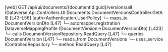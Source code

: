 [web] GET /api/ui/documents/{documentId:guid}/versions/all  (Dataverse.Api.Controllers.UI.Documents.DocumentVersionsController.GetAll)  [L43–L56] [auth=Authentication.UserPolicy]
  └─ maps_to DocumentVersionDto [L47]
    └─ automapper.registration DataverseMappingProfile (DocumentVersion->DocumentVersionDto) [L423]
  └─ calls DocumentVersionRepository.ReadQuery [L47]
  └─ queries DocumentVersion [L47]
    └─ reads_from DocumentVersions
  └─ uses_service IControlledRepository<DocumentVersion>
    └─ method ReadQuery [L47]

